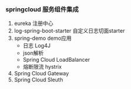 ### springcloud 服务组件集成
1. eureka 注册中心
2. log-spring-boot-starter 自定义日志切面starter
3. spring-demo demo应用
    * 日志 Log4J
    * json解析  
    * Spring Cloud LoadBalancer
    * 熔断限流 hystrix
4. Spring Cloud Gateway
5. Spring Cloud Sleuth
